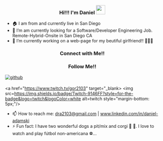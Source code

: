 ### <div align="center"> Hi!!!  I'm Daniel <img src="https://raw.githubusercontent.com/MartinHeinz/MartinHeinz/master/wave.gif" width="30px"> </div>



- 🏠 I am from and currently live in San Diego
- 🔭 I’m am currently looking for a Software/Developer Engineering Job. Remote-Hybrid-Onsite in San Diego CA
- 🌱 I’m currently working on a web-page for my beutiful girlfriend!! 👱🏼‍♀️
### <div align="center"> Connect with Me!! </div>

### <div align="center"> Follow Me!! </div>

<a href="https://github.com/rishavanand" target="_blank">
<img src=https://img.shields.io/badge/github-%2324292e.svg?&style=for-the-badge&logo=github&logoColor=white alt=github style="margin-bottom: 5px;" />
</a>

<a href="https://www.twitch.tv/gor2103" target="_blank>
<img src=https://img.shields.io/badge/Twitch-9146FF?style=for-the-badge&logo=twitch&logoColor=white alt=twitch style="margin-bottom: 5px;"/>
</a>
                                                   
- 📫 How to reach me: dra2103@gmail.com | www.linkedin.com/in/daniel-adamski
- ⚡ Fun fact: I have two wonderful dogs a pit/mix and corgi 🐶 🐶. I love to watch and play fútbol non-americana ⚽️...


